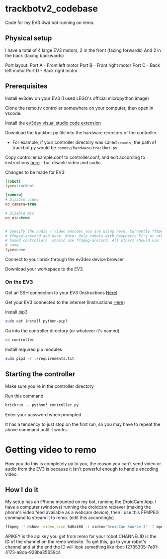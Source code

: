 # trackbotv2_codebase
Code for my EV3 4wd bot running on remo.

## Physical setup
I have a total of 4 large EV3 motors, 2 in the front (facing forwards)
And 2 in the back (facing backwards)

Port layout:
Port A - Front left motor
Port B - Front right motor
Port C - Back left motor
Port D - Back right motor

## Prerequisites
Install ev3dev on your EV3 (I used LEGO's official micropython image)

Clone the remo.tv controller somewhere on your computer, then open in vscode.

Install the [ev3dev visual studio code extension](https://marketplace.visualstudio.com/items?itemName=ev3dev.ev3dev-browser)

Download the trackbot.py file into the hardware directory of the controller.
- For example, if your controller directory was called `remotv`, the path of trackbot.py would be `remotv/hardware/trackbot.py`.

Copy controller.sample.conf to controller.conf, and edit according to instructions [here](https://github.com/remotv/controller#configure-the-controller) - but disable video and audio.

Changes to be made for EV3:
```ini
[robot]
type=trackbot

[camera]
# Disable video
no_camera=true

# Disable mic
no_mic=true


# Specify the audio / video encoder you are using here. Currently ffmpeg,
# ffmpeg-arecord and none. Note: Only robots with Raspberry Pi's or other Linux
# based controllers  should use ffmpeg-arecord. All others should use ffmpeg or 
# none.
type=none
```

Connect to your brick through the ev3dev device browser

Download your workspace to the EV3.

### On the EV3

Get an SSH connection to your EV3 (Instructions [Here](https://www.ev3dev.org/docs/tutorials/connecting-to-ev3dev-with-ssh))

Get your EV3 connected to the internet (Instructions [Here](https://www.ev3dev.org/docs/networking))

Install pip3
```sh
sudo apt install python-pip3
```

Go into the controller directory (or whatever it's named)
```sh
cd controller
```

Install required pip modules
```sh
sudo pip3 -r ./requirements.txt
```
## Starting the controller

Make sure you're in the controller directory

Run this command
```sh
brickrun -- python3 controller.py
```

Enter your password when prompted

It has a tendency to just stop on the first run, so you may have to repeat the above command until it works.

# Getting video to remo
How you do this is completely up to you, the reason you can't send video or audio from the EV3 is because it isn't powerful enough to handle encoding video.

## How I do it
My setup has an iPhone mounted on my bot, running the DroidCam App.
I have a computer (windows) running the droidcam reciever (making the phone's video feed available as a webcam device), then I use this FFMPEG command to stream it to remo.
(edit this accordingly)
```sh
ffmpeg -f dshow -video_size 640x480 -i video="DroidCam Source 3" -f mpegts -codec:v mpeg1video -b:v 1000k -bf 0 -muxdelay 0.001  -headers "Authorization: Bearer APIKEY" http://remo.tv:1567/transmit?name=CHANNELID-video
```
APIKEY is the api key you get from remo for your robot
CHANNELID is the ID of the channel on the remo website. To get this, go to your robot's channel and at the end the ID will look something like rbot-f2735305-7e81-4173-a8da-928ba35659c4